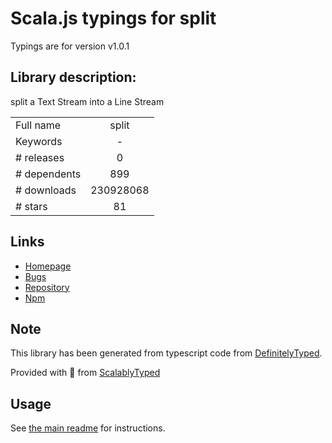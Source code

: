 
# Scala.js typings for split

Typings are for version v1.0.1

## Library description:
split a Text Stream into a Line Stream

|                    |                 |
| ------------------ | :-------------: |
| Full name          | split |
| Keywords           | - |
| # releases         | 0 |
| # dependents       | 899 |
| # downloads        | 230928068 |
| # stars            | 81 |

## Links
- [Homepage](http://github.com/dominictarr/split)
- [Bugs](https://github.com/dominictarr/split/issues)
- [Repository](https://github.com/dominictarr/split)
- [Npm](https://www.npmjs.com/package/split)
    


## Note
This library has been generated from typescript code from [DefinitelyTyped](https://definitelytyped.org).

Provided with :purple_heart: from [ScalablyTyped](https://github.com/oyvindberg/ScalablyTyped)

## Usage
See [the main readme](../../readme.md) for instructions.


